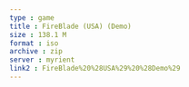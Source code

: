 ```yaml
---
type : game
title : FireBlade (USA) (Demo)
size : 138.1 M
format : iso
archive : zip
server : myrient
link2 : FireBlade%20%28USA%29%20%28Demo%29
---
```

